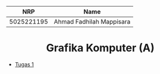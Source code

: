 <div align=center>

|    NRP     |      Name      |
| :--------: | :------------: |
| 5025221195 | Ahmad Fadhilah Mappisara |

# Grafika Komputer (A)
</div>

- [Tugas 1](/tugas1/)
